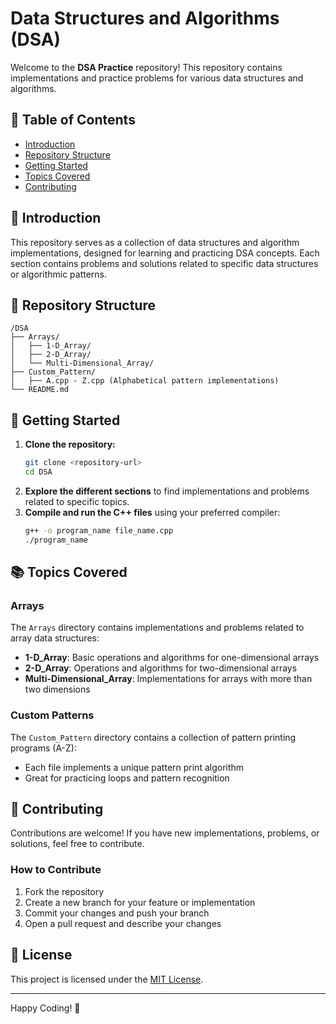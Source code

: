# Data Structures and Algorithms (DSA)

Welcome to the **DSA Practice** repository! This repository contains implementations and practice problems for various data structures and algorithms.

## 📖 Table of Contents
- [Introduction](#introduction)
- [Repository Structure](#repository-structure)
- [Getting Started](#getting-started)
- [Topics Covered](#topics-covered)
- [Contributing](#contributing)

## 📘 Introduction
This repository serves as a collection of data structures and algorithm implementations, designed for learning and practicing DSA concepts. Each section contains problems and solutions related to specific data structures or algorithmic patterns.

## 📂 Repository Structure
```
/DSA
├── Arrays/
│   ├── 1-D_Array/
│   ├── 2-D_Array/
│   └── Multi-Dimensional_Array/
├── Custom_Pattern/
│   ├── A.cpp - Z.cpp (Alphabetical pattern implementations)
└── README.md
```

## 🚀 Getting Started
1. **Clone the repository:**
   ```bash
   git clone <repository-url>
   cd DSA
   ```
2. **Explore the different sections** to find implementations and problems related to specific topics.
3. **Compile and run the C++ files** using your preferred compiler:
   ```bash
   g++ -o program_name file_name.cpp
   ./program_name
   ```

## 📚 Topics Covered

### Arrays
The `Arrays` directory contains implementations and problems related to array data structures:
- **1-D_Array**: Basic operations and algorithms for one-dimensional arrays
- **2-D_Array**: Operations and algorithms for two-dimensional arrays
- **Multi-Dimensional_Array**: Implementations for arrays with more than two dimensions

### Custom Patterns
The `Custom_Pattern` directory contains a collection of pattern printing programs (A-Z):
- Each file implements a unique pattern print algorithm
- Great for practicing loops and pattern recognition

## 🤝 Contributing
Contributions are welcome! If you have new implementations, problems, or solutions, feel free to contribute.

### How to Contribute
1. Fork the repository
2. Create a new branch for your feature or implementation
3. Commit your changes and push your branch
4. Open a pull request and describe your changes

## 📝 License
This project is licensed under the [MIT License](LICENSE).

---

Happy Coding! 🎉